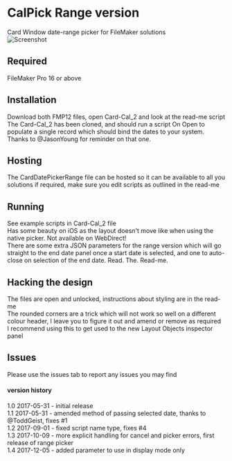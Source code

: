# CalPick Range version
Card Window date-range picker for FileMaker solutions<br />
![Screenshot](https://user-images.githubusercontent.com/779522/34734526-f42394f2-f563-11e7-8eaa-3bb7429e29b6.jpg)

## Required
FileMaker Pro 16 or above

## Installation
Download both FMP12 files, open Card-Cal_2 and look at the read-me script
The Card-Cal_2 has been cloned, and should run a script On Open to populate a single record which should bind the dates to your system. Thanks to @JasonYoung for reminder on that one.

## Hosting
The CardDatePickerRange file can be hosted so it can be available to all you solutions if required, make sure you edit scripts as outlined in the read-me

## Running
See example scripts in Card-Cal_2 file<br />
Has some beauty on iOS as the layout doesn't move like when using the native picker. Not available on WebDirect!<br />
There are some extra JSON parameters for the range version which will go straight to the end date panel once a start date is selected, and one to auto-close on selection of the end date. Read. The. Read-me.

## Hacking the design
The files are open and unlocked, instructions about styling are in the read-me<br />
The rounded corners are a trick which will not work so well on a different colour header, I leave you to figure it out and amend or remove as required<br />
I recommend using this to get used to the new Layout Objects inspector panel

## Issues
Please use the issues tab to report any issues you may find

#### version history
1.0 2017-05-31 - initial release<br />
1.1 2017-05-31 - amended method of passing selected date, thanks to @ToddGeist, fixes #1<br />
1.2 2017-09-01 - fixed script name type, fixes #4<br />
1.3 2017-10-09 - more explicit handling for cancel and picker errors, first release of range picker<br />
1.4 2017-12-05 - added parameter to use in display mode only
